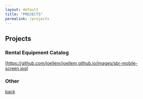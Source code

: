 ```yaml
---
layout: default
title: "PROJECTS"
permalink: /projects
---
```


## Projects

### Rental Equipment Catalog

[https://github.com/joellenr/joellenr.github.io/images/sbr-mobile-screen.jpg]

### Other

[back](./)
